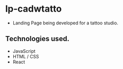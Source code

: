 # lp-cadwtatto

- Landing Page being developed for a tattoo studio.

## Technologies used.

- JavaScript
- HTML / CSS
- React

